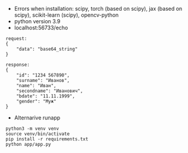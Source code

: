 - Errors when installation: scipy, torch (based on scipy), jax (based on scipy), scikit-learn (scipy), opencv-python
- python version 3.9
- localhost:56733/echo
```commandline
request:
{
    "data": "base64_string"
}

response:
{
    "id": "1234 567890",
    "surname": "Иванов",
    "name": "Иван",
    "secondname": "Иванович",
    "bdate": "11.11.1999",
    "gender": "Муж" 
}
```

- Alternarive runapp
```
python3 -m venv venv
source venv/bin/activate
pip install -r requirements.txt
python app/app.py
```
